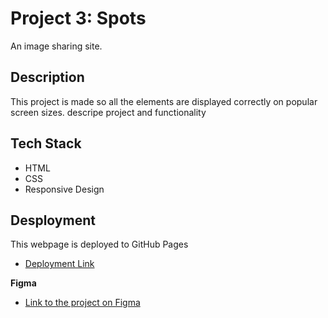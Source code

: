 # Project 3: Spots

An image sharing site.

## Description

This project is made so all the elements are displayed correctly on popular screen sizes. descripe project and functionality

## Tech Stack

- HTML
- CSS
- Responsive Design

## Desployment

This webpage is deployed to GitHub Pages

- [Deployment Link]()

**Figma**

- [Link to the project on Figma](https://www.figma.com/file/BBNm2bC3lj8QQMHlnqRsga/Sprint-3-Project-%E2%80%94-Spots?type=design&node-id=2%3A60&mode=design&t=afgNFybdorZO6cQo-1)
